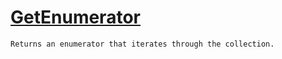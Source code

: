 # [GetEnumerator](./HierarchyElement-100664014.md)

`Returns an enumerator that iterates through the collection.`
